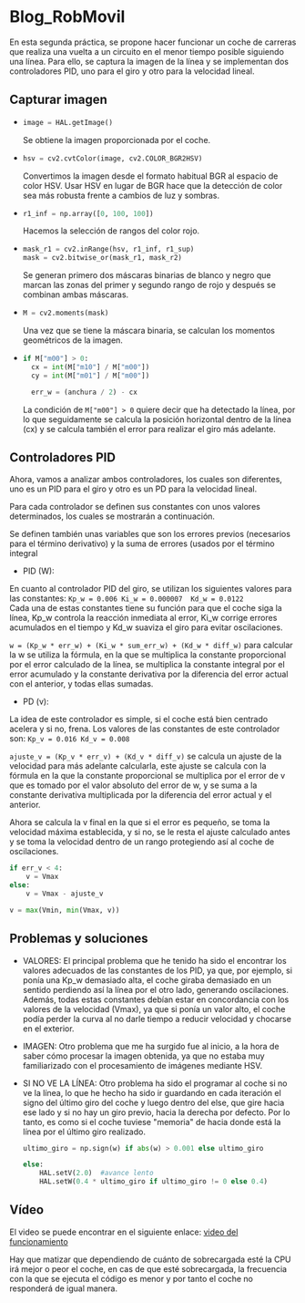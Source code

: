 # Blog_RobMovil

En esta segunda práctica, se propone hacer funcionar un coche de carreras que realiza una vuelta a un circuito en el menor tiempo posible siguiendo una línea. Para ello, se captura la imagen de la línea y se implementan dos controladores PID, uno para el giro y otro para la velocidad lineal.

## Capturar imagen

- ```python
  image = HAL.getImage()
  ```
  Se obtiene la imagen proporcionada por el coche.

- ```python
  hsv = cv2.cvtColor(image, cv2.COLOR_BGR2HSV)
  ```
  Convertimos la imagen desde el formato habitual BGR al espacio de color HSV. Usar HSV en lugar de BGR hace     que la detección de color sea más robusta frente a cambios de luz y sombras.

- ```python
  r1_inf = np.array([0, 100, 100])
  ```
  Hacemos la selección de rangos del color rojo.

- ```python
  mask_r1 = cv2.inRange(hsv, r1_inf, r1_sup)
  mask = cv2.bitwise_or(mask_r1, mask_r2)
  ```
  Se generan primero dos máscaras binarias de blanco y negro que marcan las zonas del primer y segundo rango     de rojo y después se combinan ambas máscaras.

- ```python
  M = cv2.moments(mask)
  ```
  Una vez que se tiene la máscara binaria, se calculan los momentos geométricos de la imagen.

- ```python
  if M["m00"] > 0:
    cx = int(M["m10"] / M["m00"])
    cy = int(M["m01"] / M["m00"])

    err_w = (anchura / 2) - cx
    ```
  La condición de `M["m00"] > 0` quiere decir que ha detectado la línea, por lo que seguidamente se calcula la   posición horizontal dentro de la línea (cx) y se calcula también el error para realizar el giro más            adelante.

## Controladores PID

Ahora, vamos a analizar ambos controladores, los cuales son diferentes, uno es un PID para el giro y otro es un PD para la velocidad lineal.

Para cada controlador se definen sus constantes con unos valores determinados, los cuales se mostrarán a continuación.

Se definen también unas variables que son los errores previos (necesarios para el término derivativo) y la suma de errores (usados por el término integral

- PID (W):

En cuanto al controlador PID del giro, se utilizan los siguientes valores para las constantes: 
`Kp_w = 0.006
Ki_w = 0.000007 
Kd_w = 0.0122`  
Cada una de estas constantes tiene su función para que el coche siga la línea, Kp_w controla la reacción inmediata al error, Ki_w corrige errores acumulados en el tiempo y Kd_w suaviza el giro para evitar oscilaciones.

`w = (Kp_w * err_w) + (Ki_w * sum_err_w) + (Kd_w * diff_w)` para calcular la w se utiliza la fórmula, en la que se multiplica la constante proporcional por el error calculado de la línea, se multiplica la constante integral por el error acumulado y la constante derivativa por la diferencia del error actual con el anterior, y todas ellas sumadas.


- PD (v):

La idea de este controlador es simple, si el coche está bien centrado acelera y si no, frena. Los valores de las constantes de este controlador son:
`Kp_v = 0.016
Kd_v = 0.008`

`ajuste_v = (Kp_v * err_v) + (Kd_v * diff_v)` se calcula un ajuste de la velocidad para más adelante calcularla, este ajuste se calcula con la fórmula en la que la constante proporcional se multiplica por el error de v que es tomado por el valor absoluto del error de w, y se suma a la constante derivativa multiplicada por la diferencia del error actual y el anterior.

Ahora se calcula la v final en la que si el error es pequeño, se toma la velocidad máxima establecida, y si no, se le resta el ajuste calculado antes y se toma la velocidad dentro de un rango protegiendo así al coche de oscilaciones.
```python
if err_v < 4:
    v = Vmax
else:
    v = Vmax - ajuste_v

v = max(Vmin, min(Vmax, v))
```

## Problemas y soluciones

- VALORES:
  El principal problema que he tenido ha sido el encontrar los valores adecuados de las constantes de los PID, ya que, por ejemplo, si ponía una Kp_w demasiado alta, el coche giraba demasiado en un sentido perdiendo así la línea por el otro lado, generando oscilaciones. Además, todas estas constantes debían estar en concordancia con los valores de la velocidad (Vmax), ya que si ponía un valor alto, el coche podía perder la curva al no darle tiempo a reducir velocidad y chocarse en el exterior.

- IMAGEN:
  Otro problema que me ha surgido fue al inicio, a la hora de saber cómo procesar la imagen obtenida, ya que no estaba muy familiarizado con el procesamiento de imágenes mediante HSV.

- SI NO VE LA LÍNEA:
  Otro problema ha sido el programar al coche si no ve la línea, lo que he hecho ha sido ir guardando en cada iteración el signo del último giro del coche y luego dentro del else, que gire hacia ese lado y si no hay un giro previo, hacia la derecha por defecto. Por lo tanto, es como si el coche tuviese "memoria" de hacia donde está la línea por el último giro realizado.
  ```python
  ultimo_giro = np.sign(w) if abs(w) > 0.001 else ultimo_giro

  else:
      HAL.setV(2.0)  #avance lento
      HAL.setW(0.4 * ultimo_giro if ultimo_giro != 0 else 0.4) 

## Vídeo
El video se puede encontrar en el siguiente enlace: [video del funcionamiento](https://drive.google.com/file/d/1SJken-aVUpuuLflx7KAfTMk7PYbxxlQP/view?usp=sharing)

Hay que matizar que dependiendo de cuánto de sobrecargada esté la CPU irá mejor o peor el coche, en cas de que esté sobrecargada, la frecuencia con la que se ejecuta el código es menor y por tanto el coche no responderá de igual manera. 
